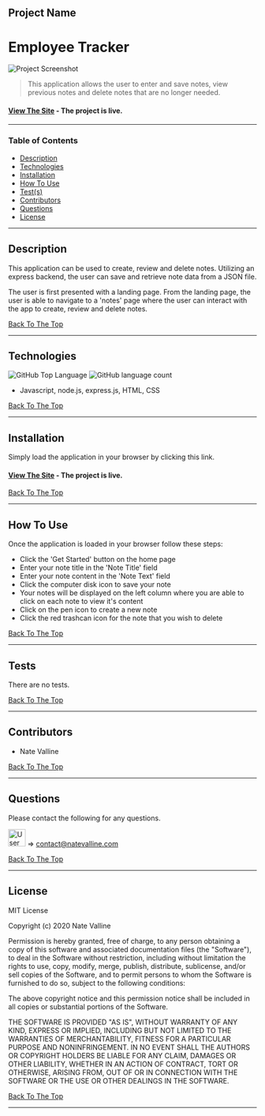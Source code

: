 ## Project Name

# Employee Tracker

<img src="./images/note-taker.png" alt="Project Screenshot" max-height="500px">

> This application allows the user to enter and save notes, view previous notes and delete notes that are no longer needed.

#### [View The Site](https://peaceful-meadow-53544.herokuapp.com/) - The project is live.

---

### Table of Contents

- [Description](#description)
- [Technologies](#technologies)
- [Installation](#installation)
- [How To Use](#how-to-use)
- [Test(s)](#tests)
- [Contributors](#contributors)
- [Questions](#questions)
- [License](#license)

---

## Description

This application can be used to create, review and delete notes. Utilizing an express backend, the user can save and retrieve note data from a JSON file.  

The user is first presented with a landing page. From the landing page, the user is able to navigate to a 'notes' page where the user can interact with the app to create, review and delete notes.  

[Back To The Top](#project-name)

---

## Technologies

![GitHub Top Language](https://img.shields.io/github/languages/top/nvalline/employee-tracker) ![GitHub language count](https://img.shields.io/github/languages/count/nvalline/employee-tracker)

- Javascript, node.js, express.js, HTML, CSS

[Back To The Top](#project-name)

---

## Installation

Simply load the application in your browser by clicking this link.

#### [View The Site](https://peaceful-meadow-53544.herokuapp.com/) - The project is live.

[Back To The Top](#project-name)

---

## How To Use

Once the application is loaded in your browser follow these steps:
- Click the 'Get Started' button on the home page
- Enter your note title in the 'Note Title' field
- Enter your note content in the 'Note Text' field
- Click the computer disk icon to save your note
- Your notes will be displayed on the left column where you are able to click on each note to view it's content
- Click on the pen icon to create a new note
- Click the red trashcan icon for the note that you wish to delete

[Back To The Top](#project-name)

---

## Tests

There are no tests.

[Back To The Top](#project-name)

---

## Contributors

- Nate Valline

[Back To The Top](#project-name)

---

## Questions

Please contact the following for any questions.

<img src="https://avatars3.githubusercontent.com/u/58278138?v=4" alt="User Image" width="35px">  =>  contact@natevalline.com

[Back To The Top](#project-name)

---

## License

MIT License

Copyright (c) 2020 Nate Valline

Permission is hereby granted, free of charge, to any person obtaining a copy
of this software and associated documentation files (the "Software"), to deal
in the Software without restriction, including without limitation the rights
to use, copy, modify, merge, publish, distribute, sublicense, and/or sell
copies of the Software, and to permit persons to whom the Software is
furnished to do so, subject to the following conditions:

The above copyright notice and this permission notice shall be included in all
copies or substantial portions of the Software.

THE SOFTWARE IS PROVIDED "AS IS", WITHOUT WARRANTY OF ANY KIND, EXPRESS OR
IMPLIED, INCLUDING BUT NOT LIMITED TO THE WARRANTIES OF MERCHANTABILITY,
FITNESS FOR A PARTICULAR PURPOSE AND NONINFRINGEMENT. IN NO EVENT SHALL THE
AUTHORS OR COPYRIGHT HOLDERS BE LIABLE FOR ANY CLAIM, DAMAGES OR OTHER
LIABILITY, WHETHER IN AN ACTION OF CONTRACT, TORT OR OTHERWISE, ARISING FROM,
OUT OF OR IN CONNECTION WITH THE SOFTWARE OR THE USE OR OTHER DEALINGS IN THE
SOFTWARE.

[Back To The Top](#project-name)

---
    
